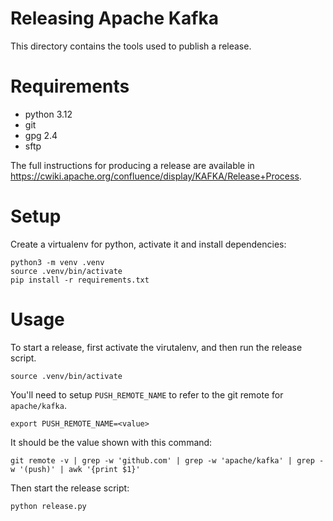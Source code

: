 Releasing Apache Kafka
======================

This directory contains the tools used to publish a release.

# Requirements

* python 3.12
* git
* gpg 2.4
* sftp

The full instructions for producing a release are available in
https://cwiki.apache.org/confluence/display/KAFKA/Release+Process.


# Setup

Create a virtualenv for python, activate it and install dependencies:

```
python3 -m venv .venv
source .venv/bin/activate
pip install -r requirements.txt
```

# Usage

To start a release, first activate the virutalenv, and then run
the release script.

```
source .venv/bin/activate
```

You'll need to setup `PUSH_REMOTE_NAME` to refer to
the git remote for `apache/kafka`.

```
export PUSH_REMOTE_NAME=<value>
```

It should be the value shown with this command:

```
git remote -v | grep -w 'github.com' | grep -w 'apache/kafka' | grep -w '(push)' | awk '{print $1}'
```

Then start the release script:

```
python release.py
```

